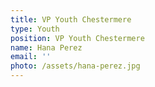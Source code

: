 ```yaml
---
title: VP Youth Chestermere
type: Youth
position: VP Youth Chestermere
name: Hana Perez
email: ''
photo: /assets/hana-perez.jpg
---
```


